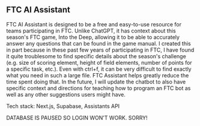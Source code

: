 ## FTC AI Assistant

FTC AI Assistant is designed to be a free and easy-to-use resource for teams participating in FTC. Unlike ChatGPT, it has context about this season's FTC game, Into the Deep, allowing it to be able to accurately answer any questions that can be found in the game manual. I created this in part because in these past few years of participating in FTC, I have found it quite troublesome to find specific details about the season's challenge (e.g. size of scoring element, height of field elements, number of points for a specific task, etc.). Even with ctrl+f, it can be very difficult to find exactly what you need in such a large file. FTC Assistant helps greatly reduce the time spent doing that. In the future, I will update the chatbot to also have specific context and directions for teaching how to program an FTC bot as well as any other suggestions users might have.

Tech stack: Next.js, Supabase, Assistants API

DATABASE IS PAUSED SO LOGIN WON'T WORK. SORRY!

